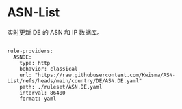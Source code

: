 
# ASN-List

实时更新 DE 的 ASN 和 IP 数据库。

<pre><code class="language-javascript">
rule-providers:
  ASNDE:
    type: http
    behavior: classical
    url: "https://raw.githubusercontent.com/Kwisma/ASN-List/refs/heads/main/country/DE/ASN.DE.yaml"
    path: ./ruleset/ASN.DE.yaml
    interval: 86400
    format: yaml
</code></pre>